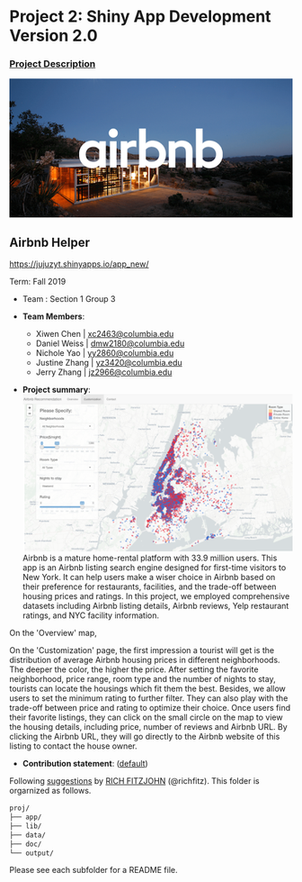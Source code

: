 # Project 2: Shiny App Development Version 2.0

### [Project Description](doc/project2_desc.md)

![screenshot](lib/airbnb.png)

## Airbnb Helper
https://jujuzyt.shinyapps.io/app_new/

Term: Fall 2019

+ Team : Section 1 Group 3
+ **Team Members**: 
	+ Xiwen Chen | xc2463@columbia.edu
	+ Daniel Weiss | dmw2180@columbia.edu
  + Nichole Yao | yy2860@columbia.edu
  + Justine Zhang | yz3420@columbia.edu
  + Jerry Zhang | jz2966@columbia.edu

+ **Project summary**: 
![screenshot](lib/Rec_Sys.png)
Airbnb is a mature home-rental platform with 33.9 million users. This app is an Airbnb listing search engine designed for first-time visitors to New York. It can help users make a wiser choice in Airbnb based on their preference for restaurants, facilities, and the trade-off between housing prices and ratings. In this project, we employed comprehensive datasets including Airbnb listing details, Airbnb reviews, Yelp restaurant ratings, and NYC facility information.

On the 'Overview' map, 

On the 'Customization' page, the first impression a tourist will get is the distribution of average Airbnb housing prices in different neighborhoods. The deeper the color, the higher the price. After setting the favorite neighborhood, price range, room type and the number of nights to stay, tourists can locate the housings which fit them the best. Besides, we allow users to set the minimum rating to further filter. They can also play with the trade-off between price and rating to optimize their choice. Once users find their favorite listings, they can click on the small circle on the map to view the housing details, including price, number of reviews and Airbnb URL. By clicking the Airbnb URL, they will go directly to the Airbnb website of this listing to contact the house owner. 


+ **Contribution statement**: ([default](doc/a_note_on_contributions.md))<br>



Following [suggestions](http://nicercode.github.io/blog/2013-04-05-projects/) by [RICH FITZJOHN](http://nicercode.github.io/about/#Team) (@richfitz). This folder is orgarnized as follows.

```
proj/
├── app/
├── lib/
├── data/
├── doc/
└── output/
```

Please see each subfolder for a README file.

